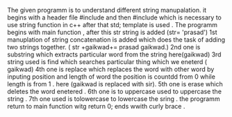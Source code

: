 The given programm is to understand different string manupalation.
it begins with a header file #include<iostream>
and then #include<string> which is necessary to use string function in c++
after that std; template is used .
The programm begins with main function , after this str string is added (str= 'prasad')
1st manuplation of string concatenation is added which does the task of adding two strings together. ( str +gaikwad+= prasad gaikwad.)
2nd one is substring which extracts particular word from the string here(gaikwad)
3rd string used is find which searches particular thing which we eneterd ( gaikwad)
4th one is replace which replaces the word with other word by inputing position and length of word the position is countdd from 0 while length is from 1 . here (gaikwad is replaced with sir).
5th one is erase which deletes the word enetered .
6th one is to uppercase used to uppercase the string .
7th one used is tolowercase to lowercase the sring .
the programm return to main function witg return 0;
ends wwith curly brace .
